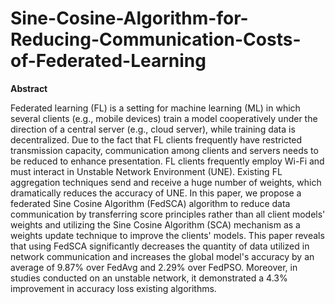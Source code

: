 # Sine-Cosine-Algorithm-for-Reducing-Communication-Costs-of-Federated-Learning
**Abstract**

Federated learning (FL) is a setting for machine learning (ML) in which several clients (e.g., mobile devices) train a model cooperatively under the direction of a central server (e.g., cloud server), while training data is decentralized. Due to the fact that FL clients frequently have restricted transmission capacity, communication among clients and servers needs to be reduced to enhance presentation. FL clients frequently employ Wi-Fi and must interact in Unstable Network Environment (UNE). Existing FL aggregation techniques send and receive a huge number of weights, which dramatically reduces the accuracy of UNE. In this paper, we propose a federated Sine Cosine Algorithm (FedSCA) algorithm to reduce data communication by transferring score principles rather than all client models' weights and utilizing the Sine Cosine Algorithm (SCA) mechanism as a weights update technique to improve the clients' models. This paper reveals that using FedSCA significantly decreases the quantity of data utilized in network communication and increases the global model's accuracy by an average of 9.87\% over FedAvg and 2.29\% over FedPSO. Moreover, in studies conducted on an unstable network, it demonstrated a 4.3\% improvement in accuracy loss existing algorithms.
